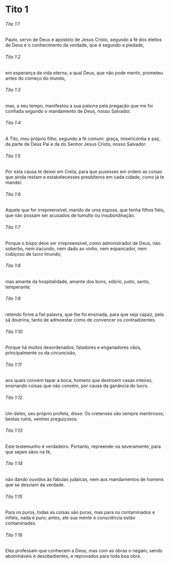 # Tito 1

###### Tito 1:1

Paulo, servo de Deus e apóstolo de Jesus Cristo, segundo a fé dos eleitos de Deus e o conhecimento da verdade, que é segundo a piedade,

###### Tito 1:2

em esperança da vida eterna, a qual Deus, que não pode mentir, prometeu antes do começo do mundo,

###### Tito 1:3

mas, a seu tempo, manifestou a sua palavra pela pregação que me foi confiada segundo o mandamento de Deus, nosso Salvador.

###### Tito 1:4

A Tito, meu próprio filho, segundo a fé comum: graça, misericórdia e paz, da parte de Deus Pai e da do Senhor Jesus Cristo, nosso Salvador.

###### Tito 1:5

Por esta causa te deixei em Creta, para que pusesses em ordem as coisas que ainda restam e estabelecesses presbíteros em cada cidade, como já te mandei:

###### Tito 1:6

Aquele que for irrepreensível, marido de uma esposa, que tenha filhos fiéis, que não possam ser acusados de tumulto ou insubordinação.

###### Tito 1:7

Porque o bispo deve ser irrepreensível, como administrador de Deus, não soberbo, nem iracundo, nem dado ao vinho, nem espancador, nem cobiçoso de lucro imundo;

###### Tito 1:8

mas amante da hospitalidade, amante dos bons, sóbrio, justo, santo, temperante;

###### Tito 1:9

retendo firme a fiel palavra, que lhe foi ensinada, para que seja capaz, pela sã doutrina, tanto de admoestar como de convencer os contradizentes.

###### Tito 1:10

Porque há muitos desordenados, faladores e enganadores vãos, principalmente os da circuncisão,

###### Tito 1:11

aos quais convém tapar a boca; homens que destroem casas inteiras, ensinando coisas que não convém, por causa da ganância do lucro.

###### Tito 1:12

Um deles, seu próprio profeta, disse: Os cretenses são sempre mentirosos, bestas ruins, ventres preguiçosos.

###### Tito 1:13

Este testemunho é verdadeiro. Portanto, repreende-os severamente, para que sejam sãos na fé,

###### Tito 1:14

não dando ouvidos às fabulas judaicas, nem aos mandamentos de homens que se desviam da verdade.

###### Tito 1:15

Para os puros, todas as coisas são puras, mas para os contaminados e infiéis, nada é puro; antes, até sua mente e consciência estão contaminadas.

###### Tito 1:16

Eles professam que conhecem a Deus, mas com as obras o negam, sendo abomináveis e desobedientes, e reprovados para toda boa obra.

